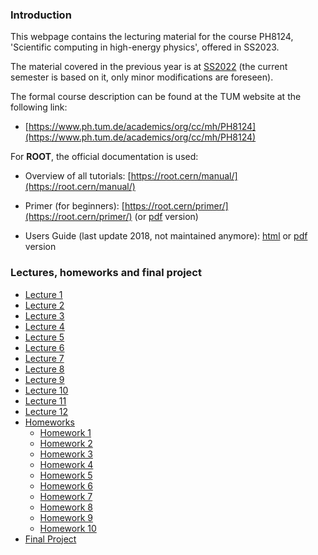 ### Introduction

This webpage contains the lecturing material for the course PH8124, 'Scientific computing in high-energy physics', offered in SS2023.

The material covered in the previous year is at [SS2022]( https://abilandz.gitbook.io/ss2022 ) (the current semester is based on it, only minor modifications are foreseen).

The formal course description can be found at the TUM website at the following link:

*  [https://www.ph.tum.de/academics/org/cc/mh/PH8124](https://www.ph.tum.de/academics/org/cc/mh/PH8124)

For **ROOT**, the official documentation is used:

* Overview of all tutorials: [https://root.cern/manual/](https://root.cern/manual/)

* Primer (for beginners): [https://root.cern/primer/](https://root.cern/primer/) (or [pdf](https://cernbox.cern.ch/index.php/s/bmbmbqUMA1keZCH) version)

* Users Guide (last update 2018, not maintained anymore): [html](https://root.cern.ch/root/htmldoc/guides/users-guide/ROOTUsersGuide.html) or [pdf](https://cernbox.cern.ch/index.php/s/N4k9AQ8LtCFWQIc) version


### Lectures, homeworks and final project

* [Lecture 1](./Lecture_1/Trivia.md)
* [Lecture 2](./Lecture_2/Lecture_2.md)
* [Lecture 3](./Lecture_3/Lecture_3.md)
* [Lecture 4](./Lecture_4/Lecture_4.md)
* [Lecture 5](./Lecture_5/Lecture_5.md)
* [Lecture 6](./Lecture_6/Lecture_6.md)
* [Lecture 7](./Lecture_7/Lecture_7.md)
* [Lecture 8](./Lecture_8/Lecture_8.md)
* [Lecture 9](./Lecture_9/Lecture_9.md)
* [Lecture 10](./Lecture_10/Lecture_10.md)
* [Lecture 11](./Lecture_11/Lecture_11.md)
* [Lecture 12](./Lecture_12/Lecture_12.md_TBI)
* [Homeworks](./Homeworks/Trivia.md)
    * [Homework 1](./Homeworks/Homework_1.md)
    * [Homework 2](./Homeworks/Homework_2.md)
    * [Homework 3](./Homeworks/Homework_3.md)
    * [Homework 4](./Homeworks/Homework_4.md)
    * [Homework 5](./Homeworks/Homework_5.md)
    * [Homework 6](./Homeworks/Homework_6.md)
    * [Homework 7](./Homeworks/Homework_7.md)
    * [Homework 8](./Homeworks/Homework_8.md)
    * [Homework 9](./Homeworks/Homework_9.md)
    * [Homework 10](./Homeworks/Homework_10.md)
* [Final Project](./Final_Project/FinalProject.md_TBI)
